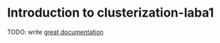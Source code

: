 # Introduction to clusterization-laba1

TODO: write [great documentation](http://jacobian.org/writing/what-to-write/)

